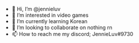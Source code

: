 - 👋 Hi, I’m @jennieluv
- 👀 I’m interested in video games
- 🌱 I’m currently learning Korean
- 💞️ I’m looking to collaborate on nothing rn
- 📫 How to reach me my discord; JennieLuv#9730

<!---
jennieluv/jennieluv is a ✨ special ✨ repository because its `README.md` (this file) appears on your GitHub profile.
You can click the Preview link to take a look at your changes.
--->
